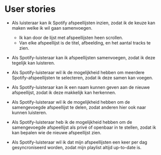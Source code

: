 # User stories

* Als luisteraar kan ik Spotify afspeellijsten inzien, zodat ik de keuze kan maken welke ik wil gaan samenvoegen.
  * Ik kan door de lijst met afspeellijsten heen scrollen.
  * Van elke afspeellijst is de titel, afbeelding, en het aantal tracks te zien.







































* Als Spotify-luisteraar kan ik afspeellijsten samenvoegen, zodat ik deze tegelijk kan luisteren.



* Als Spotify-luisteraar wil ik de mogelijkheid hebben om meerdere Spotify-afspeellijsten te selecteren, zodat ik deze samen kan voegen.



* Als Spotify-luisteraar kan ik een naam kunnen geven aan de nieuwe afspeellijst, zodat ik deze makkelijk kan herkennen.



* Als Spotify-luisteraar wil ik de mogelijkheid hebben om de samengevoegde afspeellijst te delen, zodat anderen hier ook naar kunnen luisteren.



* Als Spotify-luisteraar heb ik de mogelijkheid hebben om de samengevoegde afspeellijst als privé of openbaar in te stellen, zodat ik kan bepalen wie de nieuwe afspeellijst zien.



* Als Spotify-luisteraar wil ik dat mijn afspeellijsten een keer per dag gesyncroniseerd worden, zodat mijn playlist altijd up-to-date is.
